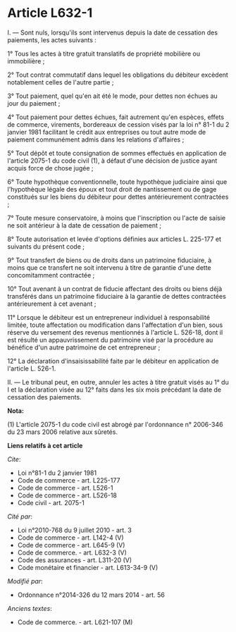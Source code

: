 # Article L632-1

I. ― Sont nuls, lorsqu'ils sont intervenus depuis la date de cessation des paiements, les actes suivants : 

1° Tous les actes à titre gratuit translatifs de propriété mobilière ou immobilière ; 

2° Tout contrat commutatif dans lequel les obligations du débiteur excèdent notablement celles de l'autre partie ; 

3° Tout paiement, quel qu'en ait été le mode, pour dettes non échues au jour du paiement ; 

4° Tout paiement pour dettes échues, fait autrement qu'en espèces, effets de commerce, virements, bordereaux de cession visés
par la loi n° 81-1 du 2 janvier 1981 facilitant le crédit aux entreprises ou tout autre mode de paiement communément admis
dans les relations d'affaires ; 

5° Tout dépôt et toute consignation de sommes effectués en application de l'article 2075-1 du code civil (1), à défaut d'une
décision de justice ayant acquis force de chose jugée ; 

6° Toute hypothèque conventionnelle, toute hypothèque judiciaire ainsi que l'hypothèque légale des époux et tout droit de
nantissement ou de gage constitués sur les biens du débiteur pour dettes antérieurement contractées ; 

7° Toute mesure conservatoire, à moins que l'inscription ou l'acte de saisie ne soit antérieur à la date de cessation de
paiement ; 

8° Toute autorisation et levée d'options définies aux articles L. 225-177 et suivants du présent code ; 

9° Tout transfert de biens ou de droits dans un patrimoine fiduciaire, à moins que ce transfert ne soit intervenu à titre de
garantie d'une dette concomitamment contractée ; 

10° Tout avenant à un contrat de fiducie affectant des droits ou biens déjà transférés dans un patrimoine fiduciaire à la
garantie de dettes contractées antérieurement à cet avenant ; 

11° Lorsque le débiteur est un entrepreneur individuel à responsabilité limitée, toute affectation ou modification dans
l'affectation d'un bien, sous réserve du versement des revenus mentionnés à l'article L. 526-18, dont il est résulté un
appauvrissement du patrimoine visé par la procédure au bénéfice d'un autre patrimoine de cet entrepreneur ; 

12° La déclaration d'insaisissabilité faite par le débiteur en application de l'article L. 526-1. 

II. ― Le tribunal peut, en outre, annuler les actes à titre gratuit visés au 1° du I et la déclaration visée au 12° faits
dans les six mois précédant la date de cessation des paiements.

**Nota:**

(1) L'article 2075-1 du code civil est abrogé par l'ordonnance n° 2006-346 du 23 mars 2006 relative aux sûretés.

**Liens relatifs à cet article**

_Cite_:

  - Loi n°81-1 du 2 janvier 1981
  - Code de commerce - art. L225-177
  - Code de commerce - art. L526-1
  - Code de commerce - art. L526-18
  - Code civil - art. 2075-1

_Cité par_:

  - Loi n°2010-768 du 9 juillet 2010 - art. 3
  - Code de commerce - art. L142-4 (V)
  - Code de commerce - art. L645-9 (V)
  - Code de commerce. - art. L632-3 (V)
  - Code des assurances - art. L311-20 (V)
  - Code monétaire et financier - art. L613-34-9 (V)

_Modifié par_:

  - Ordonnance n°2014-326 du 12 mars 2014 - art. 56

_Anciens textes_:

  - Code de commerce. - art. L621-107 (M)
